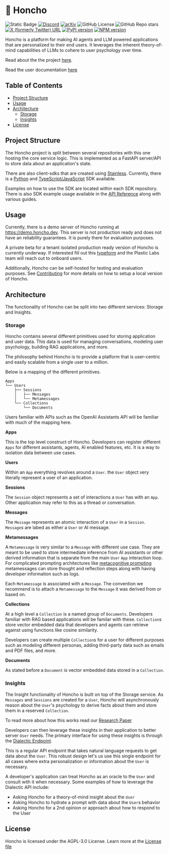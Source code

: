 # 🫡 Honcho
![Static Badge](https://img.shields.io/badge/Version-0.0.8-blue)
[![Discord](https://img.shields.io/discord/1016845111637839922?style=flat&logo=discord&logoColor=23ffffff&label=Plastic%20Labs&labelColor=235865F2)](https://discord.gg/plasticlabs)
[![arXiv](https://img.shields.io/badge/arXiv-2310.06983-b31b1b.svg)](https://arxiv.org/abs/2310.06983)
![GitHub License](https://img.shields.io/github/license/plastic-labs/honcho)
![GitHub Repo stars](https://img.shields.io/github/stars/plastic-labs/honcho)
[![X (formerly Twitter) URL](https://img.shields.io/twitter/url?url=https%3A%2F%2Ftwitter.com%2Fplastic_labs)](https://twitter.com/plastic_labs)
[![PyPI version](https://img.shields.io/pypi/v/honcho-ai.svg)](https://pypi.org/project/honcho-ai/)
[![NPM version](https://img.shields.io/npm/v/honcho-ai.svg)](https://npmjs.org/package/honcho-ai)


Honcho is a platform for making AI agents and LLM powered applications that are personalized
to their end users. It leverages the inherent theory-of-mind capabilities of
LLMs to cohere to user psychology over time.

Read about the the project [here](https://blog.plasticlabs.ai/blog/A-Simple-Honcho-Primer).

Read the user documentation [here](https://docs.honcho.dev)

## Table of Contents

- [Project Structure](#project-structure)
- [Usage](#usage)
- [Architecture](#architecture)
    - [Storage](#storage)
    - [Insights](#insights)
- [License](#license)

## Project Structure

The Honcho project is split between several repositories with this one hosting
the core service logic. This is implemented as a FastAPI server/API to store
data about an application's state. 

There are also client-sdks that are created using
[Stainless](https://www.stainlessapi.com/). Currently, there is a [Python](https://github.com/plastic-labs/honcho-python) and 
[TypeScript/JavaScript](https://github.com/plastic-labs/honcho-node) SDK available. 

Examples on how to use the SDK are located within each SDK repository. There is
also SDK example usage available in the [API Reference](https://docs.honcho.dev/api-reference/introduction)
along with various guides. 

## Usage

Currently, there is a demo server of Honcho running at https://demo.honcho.dev.
This server is not production ready and does not have an reliability guarantees.
It is purely there for evaluation purposes. 

A private beta for a tenant isolated production ready version of Honcho is
currently underway. If interested fill out this
[typeform](https://plasticlabs.typeform.com/honchobeta) and the Plastic Labs
team will reach out to onboard users. 

Additionally, Honcho can be self-hosted for testing and evaluation purposes. See
[Contributing](./CONTRIBUTING.md) for more details on how to setup a local
version of Honcho.

## Architecture

The functionality of Honcho can be split into two different services: Storage
and Insights. 

### Storage 

Honcho contains several different primitives used for storing application and
user data. This data is used for managing conversations, modeling user
psychology, building RAG applications, and more. 

The philosophy behind Honcho is to provide a platform that is user-centric and
easily scalable from a single user to a million. 

Below is a mapping of the different primitives. 

```
Apps
└── Users
    ├── Sessions
    │   ├── Messages
    │   └── Metamessages
    └── Collections
        └── Documents
```

Users familiar with APIs such as the OpenAI Assistants API will be familiar with
much of the mapping here. 

**Apps**

This is the top level construct of Honcho. Developers can register different
`Apps` for different assistants, agents, AI enabled features, etc. It is a way to
isolation data between use cases.

**Users**

Within an `App` everything revolves around a `User`. the `User` object very
literally represent a user of an application.  

**Sessions**

The `Session` object represents a set of interactions a `User` has with an
`App`. Other application may refer to this as a thread or conversation.  

**Messages**

The `Message` represents an atomic interaction of a `User` in a `Session`.
`Message`s are labed as either a `User` or AI message.   

**Metamessages**

A `Metamessage` is very similar to a `Message` with different use case. They are
meant to be used to store intermediate inference from AI assistants or other
derived information that is separate from the main `User` `App` interaction
loop. For complicated prompting architectures like [metacognitive prompting](https://arxiv.org/abs/2310.06983)
metamessages can store thought and reflection steps along with having developer
information such as logs. 

Each `Metamessage` is associated with a `Message`. The convention we recommend
is to attach a `Metamessage` to the `Message` it was derived from or based on. 

**Collections**

At a high level a `Collection` is a named group of `Documents`. Developers
familiar with RAG based applications will be familar with these. `Collection`s
store vector embedded data that developers and agents can retrieve against using
functions like cosine similarity. 

Developers can create multiple `Collection`s for a user for different purposes
such as modeling different personas, adding third-party data such as emails and
PDF files, and more. 

**Documents**

As stated before a `Document` is vector embedded data stored in a `Collection`. 

### Insights

The Insight functionality of Honcho is built on top of the Storage service. As
`Messages` and `Sessions` are created for a `User`, Honcho will asynchronously
reason about the `User`'s psychology to derive facts about them and store them
in a reserved `Collection`. 

To read more about how this works read our [Research Paper](https://arxiv.org/abs/2310.06983)

Developers can then leverage these insights in their application to better
server `User` needs. The primary interface for using these insights is through
the [Dialectic Endpoint](https://blog.plasticlabs.ai/blog/Introducing-Honcho's-Dialectic-API).

This is a regular API endpoint that takes natural language requests to get data
about the `User`. This robust design let's us use this single endpoint for all
cases where extra personalization or information about the `User` is necessary.

A developer's application can treat Honcho as an oracle to the `User` and
consult with it when necessary. Some examples of how to leverage the Dialectic
API include:

- Asking Honcho for a theory-of-mind insight about the `User`
- Asking Honcho to hydrate a prompt with data about the `User`s behavior
- Asking Honcho for a 2nd opinion or approach about how to respond to the User

<!-- The folders are structured as follows: -->

<!-- - `api/` - contains a FastAPI application that provides user context management -->
<!--   routes -->
<!-- - `sdk/` - contains the code for the python sdk and package hosted on PyPI -->
<!-- - `example/` - contains example code for different use cases of honcho -->

<!-- This project utilizes [poetry](https://python-poetry.org/) for dependency -->
<!-- management -->

<!-- A separate changelog is managed for the sdk and api in their respective -->
<!-- directories. -->

<!-- ### Client SDK -->

<!-- Install the honcho client sdk from a python project with the following command: -->

<!-- ```bash -->
<!-- pip install honcho-ai -->
<!-- ``` -->

<!-- alternatively if you are using poetry run: -->

<!-- ```bash -->
<!-- poetry add honcho-ai -->
<!-- ``` -->

<!-- checkout the [SDK Reference](https://api.python.honcho.dev) for a detailed -->
<!-- look at the different methods and how to use them.  -->

<!-- Also, check out the[example folder](./example/) for examples of how to use the sdk  -->
<!-- checkout the [SDK Reference](https://api.python.honcho.dev) for a detailed -->
<!-- look at the different methods and how to use them.  -->

<!-- Also, check out the[example folder](./example/) for examples of how to use the sdk  -->

<!-- #### Use Locally -->

<!-- For local development of the sdk you can add the local directory as a package -->
<!-- using poetry with the following commands. -->

<!-- ```bash -->
<!-- poetry add --editable ./{path_to_honcho}/honcho/sdk -->
<!-- ``` -->

<!-- See more information [here](https://python-poetry.org/docs/cli/#add) -->

## License

Honcho is licensed under the AGPL-3.0 License. Learn more at the [License file](./LICENSE)

